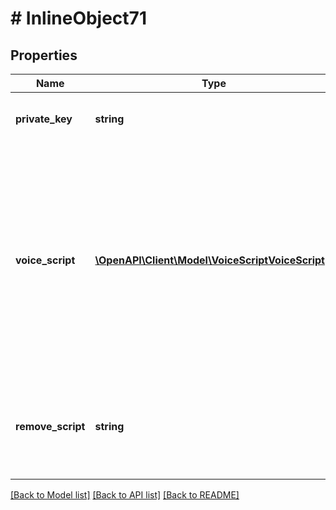 # # InlineObject71

## Properties

Name | Type | Description | Notes
------------ | ------------- | ------------- | -------------
**private_key** | **string** | API key required to validate your application |
**voice_script** | [**\OpenAPI\Client\Model\VoiceScriptVoiceScript[]**](VoiceScriptVoiceScript.md) | List containing TN or domain information. If “removeScript” is not set (implying adding a script), only 1 domain or 1 TN must be included in the list. If “removeScript” is set to “Y”, then multiple TNs can be sent as part of the list | [optional]
**remove_script** | **string** | If you want to remove the script associated with the given TNs, then pass this flag with the value of Y | [optional]

[[Back to Model list]](../../README.md#models) [[Back to API list]](../../README.md#endpoints) [[Back to README]](../../README.md)
